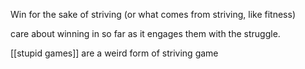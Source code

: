 Win for the sake of striving (or what comes from striving, like fitness)

care about winning in so far as it engages them with the struggle.

[[stupid games]] are a weird form of striving game
